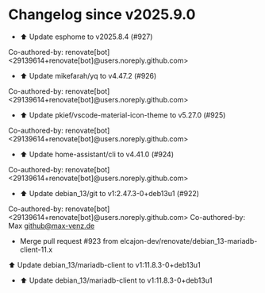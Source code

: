 # Changelog since v2025.9.0
- ⬆️ Update esphome to v2025.8.4 (#927)

Co-authored-by: renovate[bot] <29139614+renovate[bot]@users.noreply.github.com> 
- ⬆️ Update mikefarah/yq to v4.47.2 (#926)

Co-authored-by: renovate[bot] <29139614+renovate[bot]@users.noreply.github.com> 
- ⬆️ Update pkief/vscode-material-icon-theme to v5.27.0 (#925)

Co-authored-by: renovate[bot] <29139614+renovate[bot]@users.noreply.github.com> 
- ⬆️ Update home-assistant/cli to v4.41.0 (#924)

Co-authored-by: renovate[bot] <29139614+renovate[bot]@users.noreply.github.com> 
- ⬆️ Update debian_13/git to v1:2.47.3-0+deb13u1 (#922)

Co-authored-by: renovate[bot] <29139614+renovate[bot]@users.noreply.github.com>
Co-authored-by: Max <github@max-venz.de> 
- Merge pull request #923 from elcajon-dev/renovate/debian_13-mariadb-client-11.x

⬆️ Update debian_13/mariadb-client to v1:11.8.3-0+deb13u1 
- ⬆️ Update debian_13/mariadb-client to v1:11.8.3-0+deb13u1 
